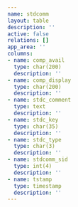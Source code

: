 ```yaml
---
name: stdcomm
layout: table
description: ''
active: false
relations: []
app_area: ''
columns:
- name: comp_avail
  type: char(200)
  description: ''
- name: comp_display
  type: char(200)
  description: ''
- name: stdc_comment
  type: text
  description: ''
- name: stdc_key
  type: char(35)
  description: ''
- name: stdc_type
  type: char(3)
  description: ''
- name: stdcomm_sid
  type: int(4)
  description: ''
- name: tstamp
  type: timestamp
  description: ''
---
```


